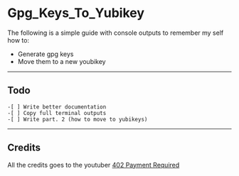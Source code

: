 # Gpg_Keys_To_Yubikey

The following is a simple guide with console outputs to remember my self how to:
- Generate gpg keys
- Move them to a new youbikey 
---

## Todo

```
-[ ] Write better documentation
-[ ] Copy full terminal outputs
-[ ] Write part. 2 (how to move to yubikeys)
```


---
## Credits
All the credits goes to the youtuber [402 Payment Required](https://www.youtube.com/channel/UC_62FowZPxGB6ysv4mcj20A)

